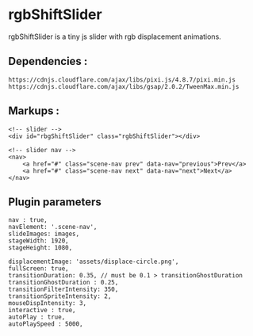 # rgbShiftSlider

rgbShiftSlider is a tiny js slider with rgb displacement animations. 

## Dependencies :
```
https://cdnjs.cloudflare.com/ajax/libs/pixi.js/4.8.7/pixi.min.js
https://cdnjs.cloudflare.com/ajax/libs/gsap/2.0.2/TweenMax.min.js
```

## Markups :
```
<!-- slider -->
<div id="rbgShiftSlider" class="rgbShiftSlider"></div>

<!-- slider nav -->
<nav>
    <a href="#" class="scene-nav prev" data-nav="previous">Prev</a>
    <a href="#" class="scene-nav next" data-nav="next">Next</a>
</nav>
```

## Plugin parameters
```
nav : true,
navElement: '.scene-nav',
slideImages: images,
stageWidth: 1920,
stageHeight: 1080,

displacementImage: 'assets/displace-circle.png',
fullScreen: true,
transitionDuration: 0.35, // must be 0.1 > transitionGhostDuration
transitionGhostDuration : 0.25,
transitionFilterIntensity: 350,
transitionSpriteIntensity: 2,
mouseDispIntensity: 3,
interactive : true,
autoPlay : true,
autoPlaySpeed : 5000,
```
